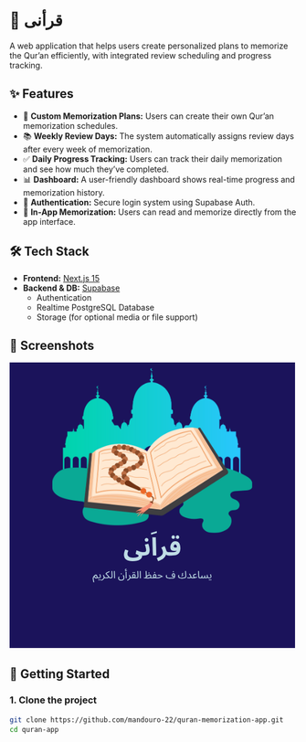 # 📖 قرأنى

A web application that helps users create personalized plans to memorize the Qur’an efficiently, with integrated review scheduling and progress tracking.

## ✨ Features

- 📅 **Custom Memorization Plans:** Users can create their own Qur’an memorization schedules.
- 📚 **Weekly Review Days:** The system automatically assigns review days after every week of memorization.
- ✅ **Daily Progress Tracking:** Users can track their daily memorization and see how much they’ve completed.
- 📊 **Dashboard:** A user-friendly dashboard shows real-time progress and memorization history.
- 🔐 **Authentication:** Secure login system using Supabase Auth.
- 🧠 **In-App Memorization:** Users can read and memorize directly from the app interface.

## 🛠️ Tech Stack

- **Frontend:** [Next.js 15](https://nextjs.org/)
- **Backend & DB:** [Supabase](https://supabase.com/)
  - Authentication
  - Realtime PostgreSQL Database
  - Storage (for optional media or file support)
 

## 📸 Screenshots

![Logo](./قراَنى.png)


## 🚀 Getting Started

### 1. Clone the project

```bash
git clone https://github.com/mandouro-22/quran-memorization-app.git
cd quran-app
```
